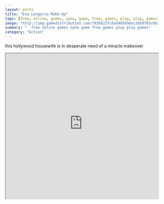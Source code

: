 ```yaml
---
layout: posts
title: "Eva Longoria Make-Up"
tags: [free, online, games, oyna, game, free, games, play, play, games]
image: "http://img.gamedistribution.com/7926622fc0a5405b9dec3d58783c0b29.jpg"
summary: "  free online games oyna game free games play play games"
category: "Action"
---
```


this hollywood housewife is in desperate need of a miracle makeover

<iframe width="100%" height="480px;" src="http://flash.gamedistribution.com?game=7926622fc0a5405b9dec3d58783c0b29"></iframe>